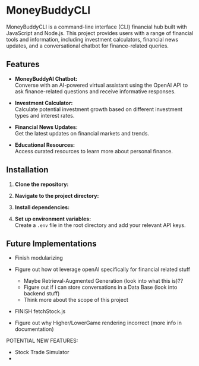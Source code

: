 # MoneyBuddyCLI

MoneyBuddyCLI is a command-line interface (CLI) financial hub built with JavaScript and Node.js. This project provides users with a range of financial tools and information, including investment calculators, financial news updates, and a conversational chatbot for finance-related queries.

## Features

- **MoneyBuddyAI Chatbot:**  
  Converse with an AI-powered virtual assistant using the OpenAI API to ask finance-related questions and receive informative responses.

- **Investment Calculator:**  
  Calculate potential investment growth based on different investment types and interest rates.

- **Financial News Updates:**  
  Get the latest updates on financial markets and trends.

- **Educational Resources:**  
  Access curated resources to learn more about personal finance.

## Installation

1. **Clone the repository:**
   
2. **Navigate to the project directory:**

3. **Install dependencies:**

4. **Set up environment variables:**  
Create a `.env` file in the root directory and add your relevant API keys. 




## Future Implementations 

- Finish modularizing

- Figure out how ot leverage openAI specifically for financial related stuff
    - Maybe Retrieval-Augmented Generation (look into what this is)?? 
    - Figure out if i can store conversations in a Data Base (look into backend stuff)
    - Think more about the scope of this project 
- FINISH fetchStock.js 
- Figure out why Higher/LowerGame rendering incorrect (more info in documentation)

POTENTIAL NEW FEATURES:

- Stock Trade Simulator
- 
